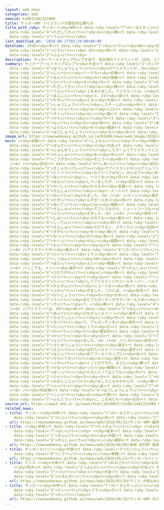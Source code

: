 ```yaml
---
layout: web_news
categories: web
newsid: k10011481331000
title: サッカーW杯 アイスランドが歴史的な勝ち点
title_with_ruby: サッカー<ruby>W杯<rt data-ruby-level="7">わーるどかっぷ</rt></ruby> アイスランドが<ruby>歴史的<rt
  data-ruby-level="4">れきしてき</rt></ruby>な<ruby>勝<rt data-ruby-level="3">か</rt></ruby>ち<ruby>点<rt
  data-ruby-level="3">てん</rt></ruby>
last_modified_at: '2018-06-17T03:19:00+09:00'
datetime: 2018<ruby>年<rt data-ruby-level="1">ねん</rt></ruby>06<ruby>月<rt data-ruby-level="1">がつ</rt></ruby>17<ruby>日<rt
  data-ruby-level="1">にち</rt></ruby> 03<ruby>時<rt data-ruby-level="2">じ</rt></ruby>19<ruby>分<rt
  data-ruby-level="2">ふん</rt></ruby>
description: サッカーワールドカップロシア大会で、初出場のアイスランドが、16日、１次リーグの初戦で南米の強豪、アルゼンチンと引き分け、歴史的な勝ち点１をあげました。アイスランドは、国民がおよそ35万人と、21回を数える大会に出場したチームの中で最も人口の少ない国ながら堅い守りを持ち味にヨーロッパ予選を通過してワールドカップ初出場を決めました。
summary: サッカーワールドカップロシア<ruby>大会<rt data-ruby-level="2">たいかい</rt></ruby>で、<ruby>初出場<rt
  data-ruby-level="4">はつしゅつじょう</rt></ruby>のアイスランドが、16<ruby>日<rt data-ruby-level="1">にち</rt></ruby>、１<ruby>次<rt
  data-ruby-level="3">じ</rt></ruby>リーグの<ruby>初戦<rt data-ruby-level="4">しょせん</rt></ruby>で<ruby>南米<rt
  data-ruby-level="2">なんべい</rt></ruby>の<ruby>強豪<rt data-ruby-level="7">きょうごう</rt></ruby>、アルゼンチンと<ruby>引<rt
  data-ruby-level="2">ひ</rt></ruby>き<ruby>分<rt data-ruby-level="2">わ</rt></ruby>け、<ruby>歴史的<rt
  data-ruby-level="4">れきしてき</rt></ruby>な<ruby>勝<rt data-ruby-level="3">か</rt></ruby>ち<ruby>点<rt
  data-ruby-level="3">てん</rt></ruby>１をあげました。アイスランドは、<ruby>国民<rt data-ruby-level="4">こくみん</rt></ruby>がおよそ35<ruby>万人<rt
  data-ruby-level="2">まんにん</rt></ruby>と、21<ruby>回<rt data-ruby-level="2">かい</rt></ruby>を<ruby>数<rt
  data-ruby-level="2">かぞ</rt></ruby>える<ruby>大会<rt data-ruby-level="2">たいかい</rt></ruby>に<ruby>出場<rt
  data-ruby-level="2">しゅつじょう</rt></ruby>したチームの<ruby>中<rt data-ruby-level="1">なか</rt></ruby>で<ruby>最<rt
  data-ruby-level="4">もっと</rt></ruby>も<ruby>人口<rt data-ruby-level="4">じんこう</rt></ruby>の<ruby>少<rt
  data-ruby-level="2">すく</rt></ruby>ない<ruby>国<rt data-ruby-level="2">くに</rt></ruby>ながら<ruby>堅<rt
  data-ruby-level="7">かた</rt></ruby>い<ruby>守<rt data-ruby-level="3">まも</rt></ruby>りを<ruby>持<rt
  data-ruby-level="3">も</rt></ruby>ち<ruby>味<rt data-ruby-level="3">あじ</rt></ruby>にヨーロッパ<ruby>予選<rt
  data-ruby-level="4">よせん</rt></ruby>を<ruby>通過<rt data-ruby-level="5">つうか</rt></ruby>してワールドカップ<ruby>初出場<rt
  data-ruby-level="4">はつしゅつじょう</rt></ruby>を<ruby>決<rt data-ruby-level="3">き</rt></ruby>めました。
image_url: https://newswebeasy.github.io/ja201806/news/web/image/2018/06/17/K10011481331_1806170510_1806170512_01_02.jpg
more: <ruby>初戦<rt data-ruby-level="4">しょせん</rt></ruby>で<ruby>対戦<rt data-ruby-level="4">たいせん</rt></ruby>することになったアルゼンチンは、<ruby>前回<rt
  data-ruby-level="2">ぜんかい</rt></ruby><ruby>大会<rt data-ruby-level="2">たいかい</rt></ruby>で<ruby>準優勝<rt
  data-ruby-level="6">じゅんゆうしょう</rt></ruby>したチームでアイスランドにとっては、<ruby>世界的<rt data-ruby-level="4">せかいてき</rt></ruby>ストライカーのメッシ<ruby>選手<rt
  data-ruby-level="4">せんしゅ</rt></ruby>を<ruby>中心<rt data-ruby-level="2">ちゅうしん</rt></ruby>とした<ruby>攻撃<rt
  data-ruby-level="7">こうげき</rt></ruby>をどう<ruby>防<rt data-ruby-level="5">ふせ</rt></ruby>ぐかがポイントでした。<br
  /><br /><ruby>試合<rt data-ruby-level="4">しあい</rt></ruby><ruby>前日<rt data-ruby-level="2">ぜんじつ</rt></ruby>の<ruby>記者会見<rt
  data-ruby-level="3">きしゃかいけん</rt></ruby>でアイスランドのハルグリムソン<ruby>監督<rt data-ruby-level="7">かんとく</rt></ruby>は「<ruby>特別<rt
  data-ruby-level="4">とくべつ</rt></ruby>なマジックはない。みんなで<ruby>支<rt data-ruby-level="5">ささ</rt></ruby>え<ruby>合<rt
  data-ruby-level="5">あ</rt></ruby>い、ベストを<ruby>尽<rt data-ruby-level="7">つ</rt></ruby>くす」と<ruby>話<rt
  data-ruby-level="2">はな</rt></ruby>していましたが、<ruby>試合<rt data-ruby-level="4">しあい</rt></ruby><ruby>開始<rt
  data-ruby-level="3">かいし</rt></ruby>からその<ruby>言葉<rt data-ruby-level="3">ことば</rt></ruby>どおり、<ruby>選手<rt
  data-ruby-level="4">せんしゅ</rt></ruby><ruby>一人一人<rt data-ruby-level="8">ひとりひとり</rt></ruby>がハードワークを<ruby>見<rt
  data-ruby-level="1">み</rt></ruby>せました。<br /><br />メッシ<ruby>選手<rt data-ruby-level="4">せんしゅ</rt></ruby>に<ruby>限<rt
  data-ruby-level="5">かぎ</rt></ruby>らずボールを<ruby>持<rt data-ruby-level="3">も</rt></ruby>った<ruby>相手<rt
  data-ruby-level="3">あいて</rt></ruby>には<ruby>複数<rt data-ruby-level="5">ふくすう</rt></ruby>の<ruby>選手<rt
  data-ruby-level="4">せんしゅ</rt></ruby>でプレスをかけ、シュートコースも<ruby>集中<rt data-ruby-level="3">しゅうちゅう</rt></ruby>して<ruby>塞<rt
  data-ruby-level="7">ふさ</rt></ruby>ぎました。<br /><br /><ruby>相手<rt data-ruby-level="3">あいて</rt></ruby>にボールを<ruby>支配<rt
  data-ruby-level="5">しはい</rt></ruby>されても<ruby>最少<rt data-ruby-level="4">さいしょう</rt></ruby><ruby>失点<rt
  data-ruby-level="4">しってん</rt></ruby>に<ruby>抑<rt data-ruby-level="7">おさ</rt></ruby>え、アルゼンチンの<ruby>選手<rt
  data-ruby-level="4">せんしゅ</rt></ruby>だけでなく、スタンドに<ruby>伝説<rt data-ruby-level="4">でんせつ</rt></ruby>のスーパースター、マラドーナさんが<ruby>姿<rt
  data-ruby-level="6">すがた</rt></ruby>を<ruby>現<rt data-ruby-level="5">あらわ</rt></ruby>して<ruby>熱<rt
  data-ruby-level="4">ねつ</rt></ruby>の<ruby>高<rt data-ruby-level="2">たか</rt></ruby>まったサポーターたちもいらだちを<ruby>隠<rt
  data-ruby-level="7">かく</rt></ruby>せない<ruby>展開<rt data-ruby-level="6">てんかい</rt></ruby>に<ruby>持<rt
  data-ruby-level="7">も</rt></ruby>ち<ruby>込<rt data-ruby-level="7">こ</rt></ruby>みました。<br
  /><br />アイスランドの<ruby>最大<rt data-ruby-level="4">さいだい</rt></ruby>のピンチは、１<ruby>対<rt
  data-ruby-level="3">たい</rt></ruby>１で<ruby>迎<rt data-ruby-level="7">むか</rt></ruby>えた<ruby>後半<rt
  data-ruby-level="2">こうはん</rt></ruby>19<ruby>分<rt data-ruby-level="2">ふん</rt></ruby>、アルゼンチンにペナルティーキックを<ruby>与<rt
  data-ruby-level="7">あた</rt></ruby>えた<ruby>場面<rt data-ruby-level="3">ばめん</rt></ruby>でした。<br
  /><br />ここでも、メッシ<ruby>選手<rt data-ruby-level="4">せんしゅ</rt></ruby>がゴール<ruby>左側<rt
  data-ruby-level="4">ひだりがわ</rt></ruby>に<ruby>鋭<rt data-ruby-level="7">するど</rt></ruby>く<ruby>蹴<rt
  data-ruby-level="7">け</rt></ruby>り<ruby>込<rt data-ruby-level="7">こ</rt></ruby>んだのに<ruby>対<rt
  data-ruby-level="3">たい</rt></ruby>してアイスランドのゴールキーパー、ハルドソン<ruby>選手<rt data-ruby-level="4">せんしゅ</rt></ruby>は<ruby>完全<rt
  data-ruby-level="4">かんぜん</rt></ruby>にコースを<ruby>読<rt data-ruby-level="2">よ</rt></ruby>み、<ruby>防<rt
  data-ruby-level="5">ふせ</rt></ruby>ぎました。これには、<ruby>試合<rt data-ruby-level="4">しあい</rt></ruby><ruby>会場<rt
  data-ruby-level="2">かいじょう</rt></ruby>の<ruby>大半<rt data-ruby-level="2">たいはん</rt></ruby>を<ruby>埋<rt
  data-ruby-level="7">う</rt></ruby>めたアルゼンチンのサポーターもため<ruby>息<rt data-ruby-level="3">いき</rt></ruby>が<ruby>出<rt
  data-ruby-level="1">で</rt></ruby>て、<ruby>静<rt data-ruby-level="4">しず</rt></ruby>まりかえりました。<br
  /><br />アイスランドは、26<ruby>本<rt data-ruby-level="1">ほん</rt></ruby>のシュートを<ruby>浴<rt
  data-ruby-level="4">あ</rt></ruby>びながらハルドソン<ruby>選手<rt data-ruby-level="4">せんしゅ</rt></ruby>を<ruby>中心<rt
  data-ruby-level="2">ちゅうしん</rt></ruby>に<ruby>守<rt data-ruby-level="3">まも</rt></ruby>り<ruby>切<rt
  data-ruby-level="3">き</rt></ruby>り、アルゼンチンを<ruby>相手<rt data-ruby-level="3">あいて</rt></ruby>に１<ruby>対<rt
  data-ruby-level="3">たい</rt></ruby>１で<ruby>引<rt data-ruby-level="2">ひ</rt></ruby>き<ruby>分<rt
  data-ruby-level="2">わ</rt></ruby>け<ruby>歴史的<rt data-ruby-level="4">れきしてき</rt></ruby>な<ruby>勝<rt
  data-ruby-level="3">か</rt></ruby>ち<ruby>点<rt data-ruby-level="3">てん</rt></ruby>１を<ruby>得<rt
  data-ruby-level="4">え</rt></ruby>ました。<br /><br />この<ruby>試合<rt data-ruby-level="4">しあい</rt></ruby>の<ruby>最優秀<rt
  data-ruby-level="7">さいゆうしゅう</rt></ruby><ruby>選手<rt data-ruby-level="4">せんしゅ</rt></ruby>に<ruby>選<rt
  data-ruby-level="4">えら</rt></ruby>ばれたハルドソン<ruby>選手<rt data-ruby-level="4">せんしゅ</rt></ruby>は、「ゴールキーパーとして、<ruby>初<rt
  data-ruby-level="4">はじ</rt></ruby>めてワールドカップに<ruby>出<rt data-ruby-level="1">で</rt></ruby>て、<ruby>世界的<rt
  data-ruby-level="4">せかいてき</rt></ruby>な<ruby>選手<rt data-ruby-level="4">せんしゅ</rt></ruby>のペナルティーキックを<ruby>防<rt
  data-ruby-level="5">ふせ</rt></ruby>ぐことができた。まさに<ruby>夢<rt data-ruby-level="5">ゆめ</rt></ruby>が<ruby>叶<rt
  data-ruby-level="8">かな</rt></ruby>った<ruby>瞬間<rt data-ruby-level="7">しゅんかん</rt></ruby>だった。<ruby>僕<rt
  data-ruby-level="7">ぼく</rt></ruby>たちにとってはとても<ruby>大<rt data-ruby-level="1">おお</rt></ruby>きな<ruby>引<rt
  data-ruby-level="2">ひ</rt></ruby>き<ruby>分<rt data-ruby-level="2">わ</rt></ruby>けだ」と<ruby>大仕事<rt
  data-ruby-level="3">おおしごと</rt></ruby>をしたにもかかわらず、<ruby>静<rt data-ruby-level="4">しず</rt></ruby>かに<ruby>振<rt
  data-ruby-level="7">ふ</rt></ruby>り<ruby>返<rt data-ruby-level="7">かえ</rt></ruby>っていました。<br
  /><br /><ruby>初出場<rt data-ruby-level="4">はつしゅつじょう</rt></ruby>の<ruby>小<rt data-ruby-level="1">ちい</rt></ruby>さな<ruby>国<rt
  data-ruby-level="2">くに</rt></ruby>の<ruby>代表<rt data-ruby-level="3">だいひょう</rt></ruby>の<ruby>奮闘<rt
  data-ruby-level="7">ふんとう</rt></ruby>に、このあとも<ruby>注目<rt data-ruby-level="3">ちゅうもく</rt></ruby>です。
source_url: https://www3.nhk.or.jp/news/html/20180617/k10011481331000.html
related_news:
- title: サッカー<ruby>Ｗ杯<rt data-ruby-level="7">わーるどかっぷ</rt></ruby> <ruby>最終<rt data-ruby-level="4">さいしゅう</rt></ruby>メンバー23<ruby>人<rt
    data-ruby-level="1">にん</rt></ruby><ruby>決<rt data-ruby-level="3">き</rt></ruby>まる
  url: https://newswebeasy.github.io/news/web/2018/05/31/サッカーW杯-最終メンバー23人決まる
- title: <ruby>卓球<rt data-ruby-level="7">たっきゅう</rt></ruby> <ruby>荻村<rt data-ruby-level="8">おぎむら</rt></ruby><ruby>杯<rt
    data-ruby-level="7">はい</rt></ruby> <ruby>張本<rt data-ruby-level="5">ちょうほん</rt></ruby>がリオ<ruby>金<rt
    data-ruby-level="1">きん</rt></ruby>の<ruby>中国<rt data-ruby-level="2">ちゅうごく</rt></ruby><ruby>選手<rt
    data-ruby-level="4">せんしゅ</rt></ruby>に<ruby>勝利<rt data-ruby-level="4">しょうり</rt></ruby>
  url: https://newswebeasy.github.io/news/web/2018/06/09/卓球-荻村杯-張本がリオ金の中国選手に勝利
- title: サッカースペイン<ruby>代表<rt data-ruby-level="3">だいひょう</rt></ruby> イニエスタ Ｊ１<ruby>神戸<rt
    data-ruby-level="8">こうべ</rt></ruby>に<ruby>移籍<rt data-ruby-level="7">いせき</rt></ruby>へ
  url: https://newswebeasy.github.io/news/web/2018/05/23/サッカースペイン代表-イニエスタ-J1神戸に移籍へ
- title: テニス <ruby>大坂<rt data-ruby-level="3">おおさか</rt></ruby>なおみが<ruby>初優勝<rt data-ruby-level="6">はつゆうしょう</rt></ruby>
    <ruby>四大<rt data-ruby-level="1">よんだい</rt></ruby><ruby>大会<rt data-ruby-level="2">たいかい</rt></ruby>に<ruby>次<rt
    data-ruby-level="3">つ</rt></ruby>ぐ<ruby>大会<rt data-ruby-level="2">たいかい</rt></ruby>で<ruby>日本勢<rt
    data-ruby-level="5">にほんぜい</rt></ruby><ruby>初<rt data-ruby-level="4">はつ</rt></ruby>
  url: https://newswebeasy.github.io/news/web/2018/03/19/テニス-大坂なおみが初優勝-四大大会に次ぐ大会で日本勢初
- title: サッカー<ruby>Ｗ杯<rt data-ruby-level="7">わーるどかっぷ</rt></ruby> ポルトガル<ruby>対<rt data-ruby-level="3">たい</rt></ruby>スペインは３<ruby>対<rt
    data-ruby-level="3">たい</rt></ruby>３で<ruby>引<rt data-ruby-level="2">ひ</rt></ruby>き<ruby>分<rt
    data-ruby-level="2">わ</rt></ruby>け
  url: https://newswebeasy.github.io/news/web/2018/06/16/サッカーW杯-ポルトガル対スペインは3対3で引き分け
...
```

